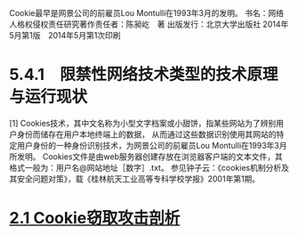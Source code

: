 Cookie最早是网景公司的前雇员Lou Montulli在1993年3月的发明。
书名：网络人格权侵权责任研究著作责任者：陈昶屹　著 出版发行：北京大学出版社 2014年5月第1版　2014年5月第1次印刷
# 5.4.1　限禁性网络技术类型的技术原理与运行现状
[1] Cookies技术，其中文名称为小型文字档案或小甜饼，指某些网站为了辨别用户身份而储存在用户本地终端上的数据，
从而通过这些数据识别使用其网站的特定用户身份的一种身份识别技术，为网景公司的前雇员Lou Montulli在1993年3月所发明。
Cookies文件是由web服务器创建存放在浏览器客户端的文本文件，其格式一般为：用户名@网站地址［数字］.txt。
参见钟子云：《cookies机制分析及其安全问题对策》，载《桂林航天工业高等专科学校学报》2001年第1期。


# [2.1 Cookie窃取攻击剖析](https://weread.qq.com/web/reader/4fd328f05b262f4fd266794kc51323901dc51ce410c121b)